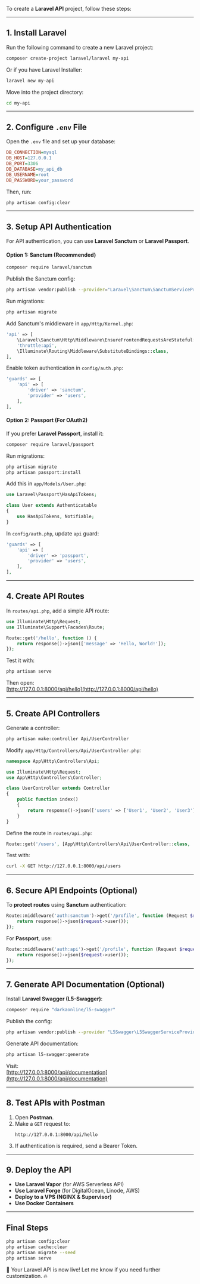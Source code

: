To create a **Laravel API** project, follow these steps:

---

## **1. Install Laravel**
Run the following command to create a new Laravel project:
```bash
composer create-project laravel/laravel my-api
```
Or if you have Laravel Installer:
```bash
laravel new my-api
```

Move into the project directory:
```bash
cd my-api
```

---

## **2. Configure `.env` File**
Open the `.env` file and set up your database:
```ini
DB_CONNECTION=mysql
DB_HOST=127.0.0.1
DB_PORT=3306
DB_DATABASE=my_api_db
DB_USERNAME=root
DB_PASSWORD=your_password
```
Then, run:
```bash
php artisan config:clear
```

---

## **3. Setup API Authentication**
For API authentication, you can use **Laravel Sanctum** or **Laravel Passport**.

#### **Option 1: Sanctum (Recommended)**
```bash
composer require laravel/sanctum
```
Publish the Sanctum config:
```bash
php artisan vendor:publish --provider="Laravel\Sanctum\SanctumServiceProvider"
```
Run migrations:
```bash
php artisan migrate
```
Add Sanctum's middleware in `app/Http/Kernel.php`:
```php
'api' => [
    \Laravel\Sanctum\Http\Middleware\EnsureFrontendRequestsAreStateful::class,
    'throttle:api',
    \Illuminate\Routing\Middleware\SubstituteBindings::class,
],
```
Enable token authentication in `config/auth.php`:
```php
'guards' => [
    'api' => [
        'driver' => 'sanctum',
        'provider' => 'users',
    ],
],
```

#### **Option 2: Passport (For OAuth2)**
If you prefer **Laravel Passport**, install it:
```bash
composer require laravel/passport
```
Run migrations:
```bash
php artisan migrate
php artisan passport:install
```
Add this in `app/Models/User.php`:
```php
use Laravel\Passport\HasApiTokens;

class User extends Authenticatable
{
    use HasApiTokens, Notifiable;
}
```
In `config/auth.php`, update `api` guard:
```php
'guards' => [
    'api' => [
        'driver' => 'passport',
        'provider' => 'users',
    ],
],
```

---

## **4. Create API Routes**
In `routes/api.php`, add a simple API route:
```php
use Illuminate\Http\Request;
use Illuminate\Support\Facades\Route;

Route::get('/hello', function () {
    return response()->json(['message' => 'Hello, World!']);
});
```
Test it with:
```bash
php artisan serve
```
Then open:  
[http://127.0.0.1:8000/api/hello](http://127.0.0.1:8000/api/hello)

---

## **5. Create API Controllers**
Generate a controller:
```bash
php artisan make:controller Api/UserController
```
Modify `app/Http/Controllers/Api/UserController.php`:
```php
namespace App\Http\Controllers\Api;

use Illuminate\Http\Request;
use App\Http\Controllers\Controller;

class UserController extends Controller
{
    public function index()
    {
        return response()->json(['users' => ['User1', 'User2', 'User3']]);
    }
}
```
Define the route in `routes/api.php`:
```php
Route::get('/users', [App\Http\Controllers\Api\UserController::class, 'index']);
```
Test with:
```bash
curl -X GET http://127.0.0.1:8000/api/users
```

---

## **6. Secure API Endpoints (Optional)**
To **protect routes** using **Sanctum** authentication:
```php
Route::middleware('auth:sanctum')->get('/profile', function (Request $request) {
    return response()->json($request->user());
});
```
For **Passport**, use:
```php
Route::middleware('auth:api')->get('/profile', function (Request $request) {
    return response()->json($request->user());
});
```

---

## **7. Generate API Documentation (Optional)**
Install **Laravel Swagger (L5-Swagger)**:
```bash
composer require "darkaonline/l5-swagger"
```
Publish the config:
```bash
php artisan vendor:publish --provider "L5Swagger\L5SwaggerServiceProvider"
```
Generate API documentation:
```bash
php artisan l5-swagger:generate
```
Visit:  
[http://127.0.0.1:8000/api/documentation](http://127.0.0.1:8000/api/documentation)

---

## **8. Test APIs with Postman**
1. Open **Postman**.
2. Make a `GET` request to:
   ```
   http://127.0.0.1:8000/api/hello
   ```
3. If authentication is required, send a Bearer Token.

---

## **9. Deploy the API**
- **Use Laravel Vapor** (for AWS Serverless API)
- **Use Laravel Forge** (for DigitalOcean, Linode, AWS)
- **Deploy to a VPS (NGINX & Supervisor)**
- **Use Docker Containers**

---

## **Final Steps**
```bash
php artisan config:clear
php artisan cache:clear
php artisan migrate --seed
php artisan serve
```

🚀 Your Laravel API is now live! Let me know if you need further customization. 🔥
